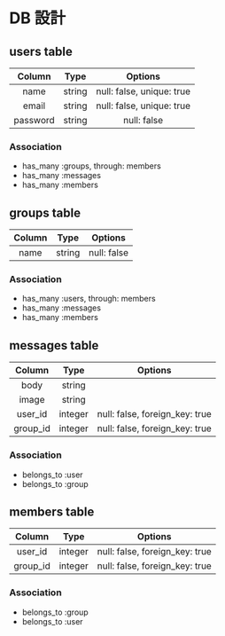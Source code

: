 # DB 設計

## users table

|  Column  |  Type  |          Options          |
| :------: | :----: | :-----------------------: |
|   name   | string | null: false, unique: true |
|  email   | string | null: false, unique: true |
| password | string |        null: false        |

### Association

- has_many :groups, through: members
- has_many :messages
- has_many :members

## groups table

| Column |  Type  |   Options   |
| :----: | :----: | :---------: |
|  name  | string | null: false |

### Association

- has_many :users, through: members
- has_many :messages
- has_many :members

## messages table

|  Column  |  Type   |            Options             |
| :------: | :-----: | :----------------------------: |
|   body   | string  |                                |
|  image   | string  |                                |
| user_id  | integer | null: false, foreign_key: true |
| group_id | integer | null: false, foreign_key: true |

### Association

- belongs_to :user
- belongs_to :group

## members table

|  Column  |  Type   |            Options             |
| :------: | :-----: | :----------------------------: |
| user_id  | integer | null: false, foreign_key: true |
| group_id | integer | null: false, foreign_key: true |

### Association

- belongs_to :group
- belongs_to :user
